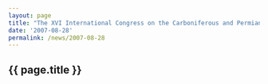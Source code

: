 ```yaml
---
layout: page
title: "The XVI International Congress on the Carboniferous and Permian (ICCP 2007)—Nanjing, China, June 21-24, 2007"
date: '2007-08-28'
permalink: /news/2007-08-28
---
```


## {{ page.title }}


